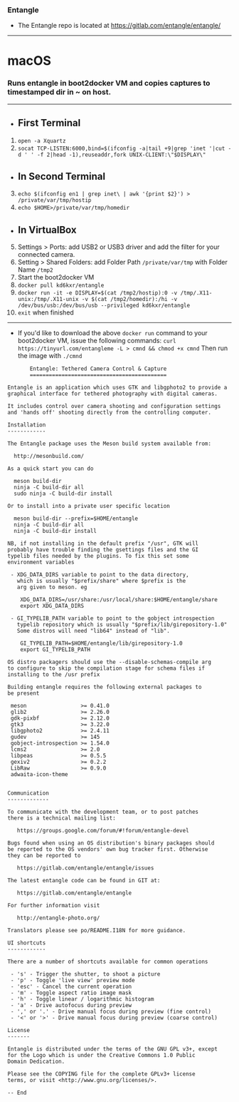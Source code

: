 ### Entangle

* The Entangle repo is located at https://gitlab.com/entangle/entangle/

<hr>

# macOS 

### Runs entangle in boot2docker VM and copies captures to timestamped dir in ~ on host.

<hr>

* ## First Terminal

1. `open -a Xquartz`
2. `socat TCP-LISTEN:6000,bind=$(ifconfig -a|tail +9|grep 'inet '|cut -d ' ' -f 2|head -1),reuseaddr,fork UNIX-CLIENT:\"$DISPLAY\"`

* ## In Second Terminal

3. `echo $(ifconfig en1 | grep inet\ | awk '{print $2}') > /private/var/tmp/hostip`
4. `echo $HOME>/private/var/tmp/homedir` 

* ## In VirtualBox

5. Settings > Ports: add USB2 or USB3 driver and add the filter for your connected camera.
6. Setting > Shared Folders: add Folder Path `/private/var/tmp` with Folder Name `/tmp2`
7. Start the boot2docker VM
8. `docker pull kd6kxr/entangle`
9. `docker run -it -e DISPLAY=$(cat /tmp2/hostip):0 -v /tmp/.X11-unix:/tmp/.X11-unix -v $(cat /tmp2/homedir):/hi -v /dev/bus/usb:/dev/bus/usb --privileged kd6kxr/entangle`
10. `exit` when finished

<hr>

* If you'd like to download the above `docker run` command to your boot2docker VM, issue the following commands:
`curl https://tinyurl.com/entangleme -L > cmnd && chmod +x cmnd`
Then run the image with `./cmnd`



```
       Entangle: Tethered Camera Control & Capture
       ===========================================

Entangle is an application which uses GTK and libgphoto2 to provide a
graphical interface for tethered photography with digital cameras.

It includes control over camera shooting and configuration settings
and 'hands off' shooting directly from the controlling computer.

Installation
------------

The Entangle package uses the Meson build system available from:

  http://mesonbuild.com/

As a quick start you can do

  meson build-dir
  ninja -C build-dir all
  sudo ninja -C build-dir install

Or to install into a private user specific location

  meson build-dir --prefix=$HOME/entangle
  ninja -C build-dir all
  ninja -C build-dir install

NB, if not installing in the default prefix "/usr", GTK will
probably have trouble finding the gsettings files and the GI
typelib files needed by the plugins. To fix this set some
environment variables

 - XDG_DATA_DIRS variable to point to the data directory,
   which is usually "$prefix/share" where $prefix is the
   arg given to meson. eg

    XDG_DATA_DIRS=/usr/share:/usr/local/share:$HOME/entangle/share
    export XDG_DATA_DIRS

 - GI_TYPELIB_PATH variable to point to the gobject introspection
   typelib repository which is usually "$prefix/lib/girepository-1.0"
   Some distros will need "lib64" instead of "lib".

    GI_TYPELIB_PATH=$HOME/entangle/lib/girepository-1.0
    export GI_TYPELIB_PATH

OS distro packagers should use the --disable-schemas-compile arg
to configure to skip the compilation stage for schema files if
installing to the /usr prefix

Building entangle requires the following external packages to
be present

 meson                 >= 0.41.0
 glib2                 >= 2.26.0
 gdk-pixbf             >= 2.12.0
 gtk3                  >= 3.22.0
 libgphoto2            >= 2.4.11
 gudev                 >= 145
 gobject-introspection >= 1.54.0
 lcms2                 >= 2.0
 libpeas               >= 0.5.5
 gexiv2                >= 0.2.2
 LibRaw                >= 0.9.0
 adwaita-icon-theme


Communication
-------------

To communicate with the development team, or to post patches
there is a technical mailing list:

   https://groups.google.com/forum/#!forum/entangle-devel

Bugs found when using an OS distribution's binary packages should
be reported to the OS vendors' own bug tracker first. Otherwise
they can be reported to

   https://gitlab.com/entangle/entangle/issues

The latest entangle code can be found in GIT at:

   https://gitlab.com/entangle/entangle

For further information visit

   http://entangle-photo.org/

Translators please see po/README.I18N for more guidance.

UI shortcuts
------------

There are a number of shortcuts available for common operations

 - 's' - Trigger the shutter, to shoot a picture
 - 'p' - Toggle 'live view' preview mode
 - 'esc' - Cancel the current operation
 - 'm' - Toggle aspect ratio image mask
 - 'h' - Toggle linear / logarithmic histogram
 - 'a' - Drive autofocus during preview
 - ',' or '.' - Drive manual focus during preview (fine control)
 - '<' or '>' - Drive manual focus during preview (coarse control)

License
-------

Entangle is distributed under the terms of the GNU GPL v3+, except
for the Logo which is under the Creative Commons 1.0 Public
Domain Dedication.

Please see the COPYING file for the complete GPLv3+ license
terms, or visit <http://www.gnu.org/licenses/>.

-- End
```
